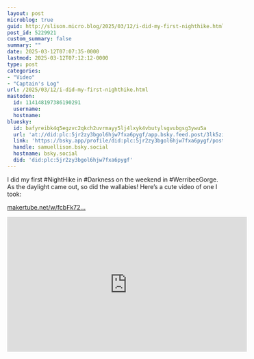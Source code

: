 ```yaml
---
layout: post
microblog: true
guid: http://slison.micro.blog/2025/03/12/i-did-my-first-nighthike.html
post_id: 5229921
custom_summary: false
summary: ""
date: 2025-03-12T07:07:35-0000
lastmod: 2025-03-12T07:12:12-0000
type: post
categories:
- "Video"
- "Captain's Log"
url: /2025/03/12/i-did-my-first-nighthike.html
mastodon:
  id: 114148197386190291
  username: 
  hostname: 
bluesky:
  id: bafyreibk4q5egzvc2qkch2uvrmayy5lj4lxyk4vbutylsgvubgsg3ywu5a
  url: 'at://did:plc:5jr2zy3bgol6hjw7fxa6pygf/app.bsky.feed.post/3lk5ziglppq2e'
  link: 'https://bsky.app/profile/did:plc:5jr2zy3bgol6hjw7fxa6pygf/post/3lk5ziglppq2e'
  handle: samuellison.bsky.social
  hostname: bsky.social
  did: 'did:plc:5jr2zy3bgol6hjw7fxa6pygf'
---
```

I did my first #NightHike in #Darkness on the weekend in #WerribeeGorge. As the daylight came out, so did the wallabies! Here’s a cute video of one I took:

[makertube.net/w/fcbFk72...](https://makertube.net/w/fcbFk72Yr1eWJi158aHC1c)
<iframe title="Wallaby" width="560" height="315" src="https://makertube.net/videos/embed/72efb40c-ab67-41e3-9520-a5ad05548473" frameborder="0" allowfullscreen="" sandbox="allow-same-origin allow-scripts allow-popups allow-forms"></iframe>
